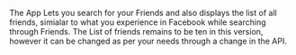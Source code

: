 The App Lets you search for your Friends and also displays the list of all friends, simialar to what you experience in Facebook while searching through Friends. The List of friends remains to be ten in this version, however it can be changed as per your needs through a change in the API.

